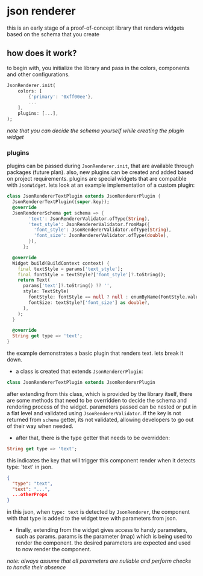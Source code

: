 # json renderer

this is an early stage of a proof-of-concept library that renders widgets based on the schema that you create

## how does it work?

to begin with, you initialize the library and pass in the colors, components and other configurations.

```dart
JsonRenderer.init(
    colors: [
        {'primary': '0xff00ee'},
        ...
    ],
    plugins: [...],
);
```

*note that you can decide the schema yourself while creating the plugin widget*


### plugins

plugins can be passed during `JsonRenderer.init`, that are available through packages (future plan). also, new plugins can be created and added based on project requirements. plugins are special widgets that are compatible with `JsonWidget`. lets look at an example implementation of a custom plugin:

```dart
class JsonRendererTextPlugin extends JsonRendererPlugin {
  JsonRendererTextPlugin({super.key});
  @override
  JsonRendererSchema get schema => {
        'text': JsonRendererValidator.ofType(String),
        'text_style': JsonRendererValidator.fromMap({
          'font_style': JsonRendererValidator.ofType(String),
          'font_size': JsonRendererValidator.ofType(double),
        }),
      };

  @override
  Widget build(BuildContext context) {
    final textStyle = params['text_style'];
    final fontStyle = textStyle?['font_style']?.toString();
    return Text(
      params['text']?.toString() ?? '',
      style: TextStyle(
        fontStyle: fontStyle == null ? null : enumByName(FontStyle.values, fontStyle),
        fontSize: textStyle?['font_size'] as double?,
      ),
    );
  }

  @override
  String get type => 'text';
}
```

the example demonstrates a basic plugin that renders text. lets break it down.

- a class is created that extends `JsonRendererPlugin`:

```dart
class JsonRendererTextPlugin extends JsonRendererPlugin
```

after extending from this class, which is provided by the library itself, there are some methods that need to be overridden to decide the schema and rendering process of the widget. parameters passed can be nested or put in a flat level and validated using `JsonRendererValidator`. if the key is not returned from `schema` getter, its not validated, allowing developers to go out of their way when needed.

- after that, there is the type getter that needs to be overridden:

```dart
String get type => 'text';
```

this indicates the key that will trigger this component render when it detects type: 'text' in json.

```json
{
  "type": "text",
  "text": "...",
  ...otherProps
}
```

in this json, when `type: text` is detected by `JsonRenderer`, the component with that type is added to the widget tree with parameters from json.

- finally, extending from the widget gives access to handy parameters, such as params. params is the parameter (map) which is being used to render the component. the desired parameters are expected and used to now render the component.

*note: always assume that all parameters are nullable and perform checks to handle their absence*